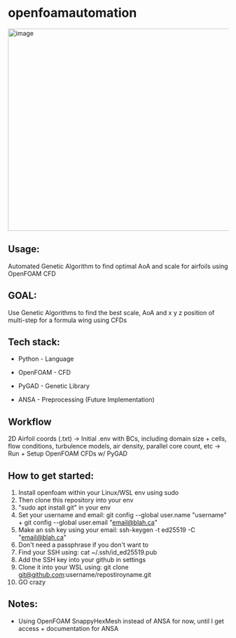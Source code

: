 # openfoamautomation

<img width="567" height="461" alt="image" src="https://github.com/user-attachments/assets/548b219c-0832-4d10-a354-5c855e6a35d4" />


## Usage:
Automated Genetic Algorithm to find optimal AoA and scale for airfoils using OpenFOAM CFD

## GOAL:
Use Genetic Algorithms to find the best scale, AoA and x y z position of multi-step for a formula wing using CFDs

## Tech stack:
- Python - Language

- OpenFOAM - CFD 
- PyGAD - Genetic Library
- ANSA - Preprocessing (Future Implementation)

## Workflow

2D Airfoil coords (.txt) -> Initial .env with BCs, including domain size + cells, flow conditions, turbulence models, air density, parallel core count, etc -> Run + Setup OpenFOAM CFDs w/ PyGAD

## How to get started:
1. Install openfoam within your Linux/WSL env using sudo
2. Then clone this repository into your env
3. "sudo apt install git" in your env
4. Set your username and email: git config --global user.name "username" + git config --global user.email "email@blah.ca"
5. Make an ssh key using your email: ssh-keygen -t ed25519 -C "email@blah.ca"
6. Don't need a passphrase if you don't want to
7. Find your SSH using: cat ~/.ssh/id_ed25519.pub
8. Add the SSH key into your github in settings
9. Clone it into your WSL using: git clone git@github.com:username/repostiroyname.git
10. GO crazy

## Notes:

- Using OpenFOAM SnappyHexMesh instead of ANSA for now, until I get access + documentation for ANSA

